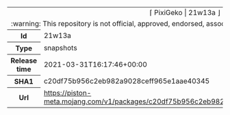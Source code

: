 <html><table>
<tr><td colspan="2" align="center"><img width="0" height="0"><br/>⌈ PixiGeko | 21w13a ⌋<br/><img width="0" height="0"></td></tr>
<tr><td colspan="2" align="center"><img width="0" height="0"><br/>
:warning: This repository is not official, approved, endorsed, associated or connected with Mojang :warning:
<br/><img width="0" height="0"></td></tr>
<tr><th>Id</th><td>21w13a</td></tr>
<tr><th>Type</th><td>snapshots</td></tr>
<tr><th>Release time</th><td>2021-03-31T16:17:46+00:00</td></tr>
<tr><th>SHA1</th><td>c20df75b956c2eb982a9028ceff965e1aae40345</td></tr>
<tr><th>Url</th><td><a href="https://piston-meta.mojang.com/v1/packages/c20df75b956c2eb982a9028ceff965e1aae40345/21w13a.json">https://piston-meta.mojang.com/v1/packages/c20df75b956c2eb982a9028ceff965e1aae40345/21w13a.json</a></td></tr>